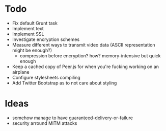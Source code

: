 Todo
====

- Fix default Grunt task
- Implement text
- Implement SSL
- Investigate encryption schemes
- Measure different ways to transmit video data (ASCII representation might be enough?)
  - compression before encryption? how? memory-intensive but quick enough
- Keep a cached copy of Peer.js for when you're fucking working on an airplane
- Configure stylesheets compiling
- Add Twitter Bootstrap as to not care about styling


Ideas
=====

- somehow manage to have guaranteed-delivery-or-failure
- security arround MITM attacks
